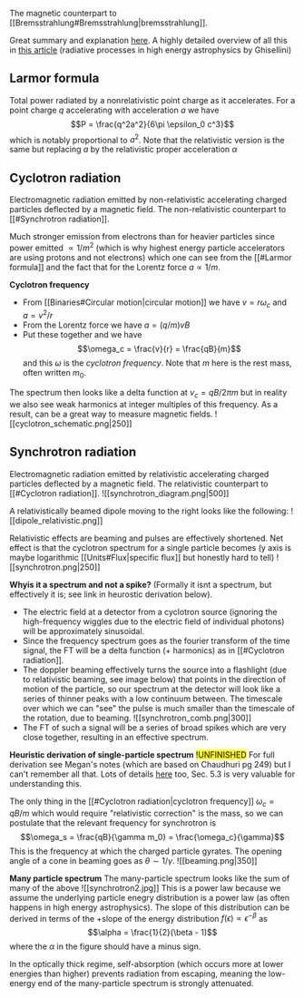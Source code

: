 The magnetic counterpart to [[Bremsstrahlung#Bremsstrahlung|bremsstrahlung]]. 

Great summary and explanation [here](https://jila.colorado.edu/~pja/astr3730/lecture10.pdf). A highly detailed overview of all this in [this article](https://arxiv.org/pdf/1202.5949.pdf) (radiative processes in high energy astrophysics by Ghisellini)


## Larmor formula
Total power radiated by a nonrelativistic point charge as it accelerates. For a point charge $q$ accelerating with acceleration $a$ we have $$P = \frac{q^2a^2}{6\pi \epsilon_0 c^3}$$which is notably proportional to $a^2$. Note that the relativistic version is the same but replacing $a$ by the relativistic proper acceleration $\alpha$


## Cyclotron radiation
Electromagnetic radiation emitted by non-relativistic accelerating charged particles deflected by a magnetic field. The non-relativistic counterpart to [[#Synchrotron radiation]].

Much stronger emission from electrons than for heavier particles since power emitted $\propto 1/m^2$ (which is why highest energy particle accelerators are using protons and not electrons) which one can see from the [[#Larmor formula]] and the fact that for the Lorentz force $a\propto 1/m$.

**Cyclotron frequency**
- From [[Binaries#Circular motion|circular motion]] we have $v = r\omega_c$ and $a = v^2/r$ 
- From the Lorentz force we have $a = (q/m)vB$ 
- Put these together and we have $$\omega_c = \frac{v}{r} = \frac{qB}{m}$$and this $\omega$ is the *cyclotron frequency*. Note that $m$ here is the rest mass, often written $m_0$.

The spectrum then looks like a delta function at $\nu_c = qB/2\pi m$ but in reality we also see weak harmonics at integer multiples of this frequency. As a result, can be a great way to measure magnetic fields.
![[cyclotron_schematic.png|250]]


## Synchrotron radiation
Electromagnetic radiation emitted by relativistic accelerating charged particles deflected by a magnetic field. The relativistic counterpart to [[#Cyclotron radiation]]. 
![[synchrotron_diagram.png|500]]

A relativistically beamed dipole moving to the right looks like the following: 
![[dipole_relativistic.png]]

Relativistic effects are beaming and pulses are effectively shortened. Net effect is that the cyclotron spectrum for a single particle becomes (y axis is maybe logarithmic [[Units#Flux|specific flux]] but honestly hard to tell)
![[synchrotron.png|250]]

**Whyis it a spectrum and not a spike?**
(Formally it isnt a spectrum, but effectively it is; see link in heurostic derivation below). 
- The electric field at a detector from a cyclotron source (ignoring the high-frequency wiggles due to the electric field of individual photons) will be approximately sinusoidal. 
- Since the frequency spectrum goes as the fourier transform of the time signal, the FT will be a delta function (+ harmonics) as in [[#Cyclotron radiation]]. 
- The doppler beaming effectively turns the source into a flashlight (due to relativistic beaming, see image below) that points in the direction of motion of the particle, so our spectrum at the detector will look like a series of thinner peaks with a low continuum between. The timescale over which we can "see" the pulse is much smaller than the timescale of the rotation, due to beaming.
  ![[synchrotron_comb.png|300]]
- The FT of such a signal will be a series of broad spikes which are very close together, resulting in an effective spectrum.

**Heuristic derivation of single-particle spectrum** <mark class="hltr-pink">!UNFINISHED</mark>
For full derivation see Megan's notes (which are based on Chaudhuri pg 249) but I can't remember all that. Lots of details [here](https://www.cv.nrao.edu/~sransom/web/Ch5.html) too, Sec. 5.3 is very valuable for understanding this.

The only thing in the [[#Cyclotron radiation|cyclotron frequency]] $\omega_c = qB/m$ which would require "relativistic correction" is the mass, so we can postulate that the relevant frequency for synchrotron is $$\omega_s = \frac{qB}{\gamma m_0} = \frac{\omega_c}{\gamma}$$This is the frequency at which the charged particle gyrates. The opening angle of a cone in beaming goes as $\theta \sim 1/\gamma$. 
![[beaming.png|350]]


**Many particle spectrum**
The many-particle spectrum looks like the sum of many of the above
![[synchrotron2.jpg]]
This is a power law because we assume the underlying particle enegry distribution is a power law (as often happens in high energy astrophysics). The slope of this distribution can be derived in terms of the +slope of the energy distribution $f(\epsilon) \propto \epsilon^{-\beta}$ as $$\alpha = \frac{1}{2}(\beta - 1)$$where the $\alpha$ in the figure should have a minus sign.

In the optically thick regime, self-absorption (which occurs more at lower energies than higher) prevents radiation from escaping, meaning the low-energy end of the many-particle spectrum is strongly attenuated. 
